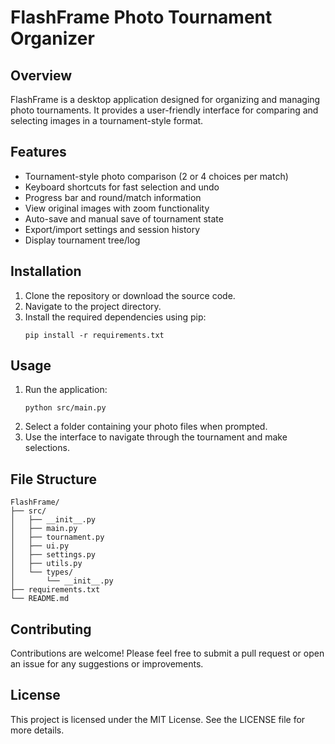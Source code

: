 # FlashFrame Photo Tournament Organizer

## Overview
FlashFrame is a desktop application designed for organizing and managing photo tournaments. It provides a user-friendly interface for comparing and selecting images in a tournament-style format.

## Features
- Tournament-style photo comparison (2 or 4 choices per match)
- Keyboard shortcuts for fast selection and undo
- Progress bar and round/match information
- View original images with zoom functionality
- Auto-save and manual save of tournament state
- Export/import settings and session history
- Display tournament tree/log

## Installation
1. Clone the repository or download the source code.
2. Navigate to the project directory.
3. Install the required dependencies using pip:
   ```
   pip install -r requirements.txt
   ```

## Usage
1. Run the application:
   ```
   python src/main.py
   ```
2. Select a folder containing your photo files when prompted.
3. Use the interface to navigate through the tournament and make selections.

## File Structure
```
FlashFrame/
├── src/
│   ├── __init__.py
│   ├── main.py
│   ├── tournament.py
│   ├── ui.py
│   ├── settings.py
│   ├── utils.py
│   └── types/
│       └── __init__.py
├── requirements.txt
└── README.md
```

## Contributing
Contributions are welcome! Please feel free to submit a pull request or open an issue for any suggestions or improvements.

## License
This project is licensed under the MIT License. See the LICENSE file for more details.